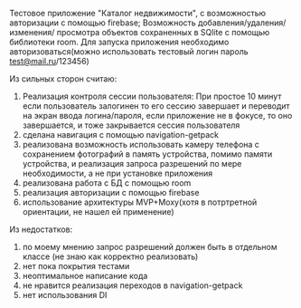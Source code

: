 Тестовое приложение "Каталог недвижимости", с возможностью авторизации с помощью firebase; Возможность добавления/удаления/изменения/ просмотра объектов сохраненных в SQlite с помощью библиотеки room.
Для запуска приложения необходимо авторизоваться(можно использовать тестовый логин пароль test@mail.ru/123456)

Из сильных сторон считаю:
1) Реализация контроля сессии пользователя: При простое 10 минут если пользователь залогинен то его сессию завершает и переводит на экран ввода логина/пароля, если приложение не в фокусе, то оно завершается, и тоже закрывается сессия пользователя
2) сделана навигация с помощью navigation-getpack
3) реализована возможность использовать камеру телефона с сохранением фотографий в память устройства, помимо памяти устройства, и реализация запроса разрешений по мере необходимости, а не при установке приложения
4) реализована работа с БД с помощью room
5) реализация авторизации с помощью firebase
6) использование архитектуры MVP+Moxy(хотя в потртретной ориентации, не нашел ей применение)

Из недостатков:
1) по моему мнению запрос разрешений должен быть в отдельном классе (не знаю как корректно реализовать)
2) нет пока покрытия тестами
3) неоптимальное написание кода
4) не нравится реализация переходов в navigation-getpack
5) нет использования DI

